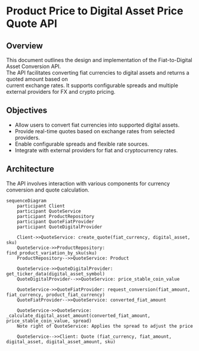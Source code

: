 # Product Price to Digital Asset Price Quote API

## Overview

This document outlines the design and implementation of the Fiat-to-Digital Asset Conversion API.  
The API facilitates converting fiat currencies to digital assets and returns a quoted amount based on   
current exchange rates. It supports configurable spreads and multiple external providers for FX and crypto pricing.

## Objectives

- Allow users to convert fiat currencies into supported digital assets.
- Provide real-time quotes based on exchange rates from selected providers.
- Enable configurable spreads and flexible rate sources.
- Integrate with external providers for fiat and cryptocurrency rates.

## Architecture

The API involves interaction with various components for currency conversion and quote calculation.

```mermaid
sequenceDiagram
    participant Client
    participant QuoteService
    participant ProductRepository
    participant QuoteFiatProvider
    participant QuoteDigitalProvider

    Client->>QuoteService: create_quote(fiat_currency, digital_asset, sku)
    QuoteService->>ProductRepository: find_product_variation_by_sku(sku)
    ProductRepository-->>QuoteService: Product

    QuoteService->>QuoteDigitalProvider: get_ticker_data(digital_asset_symbol)
    QuoteDigitalProvider-->>QuoteService: price_stable_coin_value

    QuoteService->>QuoteFiatProvider: request_conversion(fiat_amount, fiat_currency, product_fiat_currency)
    QuoteFiatProvider-->>QuoteService: converted_fiat_amount

    QuoteService->>QuoteService: _calculate_digital_asset_amount(converted_fiat_amount, price_stable_coin_value, spread)
    Note right of QuoteService: Applies the spread to adjust the price

    QuoteService-->>Client: Quote (fiat_currency, fiat_amount, digital_asset, digital_asset_amount, sku)
```
